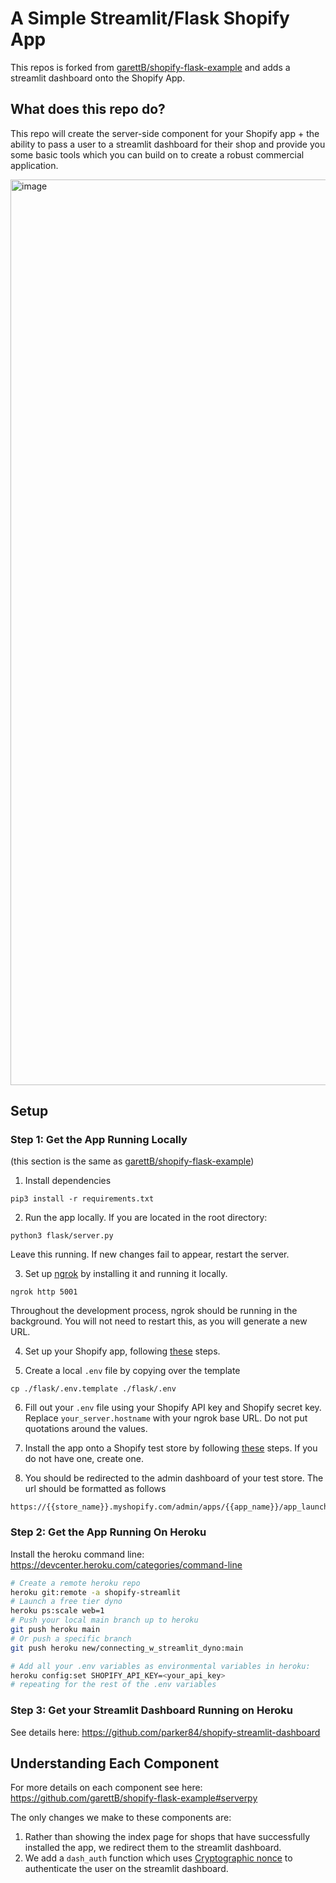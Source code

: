 
# A Simple Streamlit/Flask Shopify App

This repos is forked from [garettB/shopify-flask-example](https://github.com/garettB/shopify-flask-example) and adds a streamlit dashboard onto the Shopify App.

## What does this repo do?

This repo will create the server-side component for your Shopify app + the ability to pass a user to a streamlit dashboard for their shop and provide you some basic tools which you can build on to create a robust commercial application.

<img width="1449" alt="image" src="https://user-images.githubusercontent.com/12496987/159172778-ef01974f-fc60-49ee-bb0a-9e18b6105f26.png">


## Setup

### Step 1: Get the App Running Locally
(this section is the same as [garettB/shopify-flask-example](https://github.com/garettB/shopify-flask-example))

1. Install dependencies
```
pip3 install -r requirements.txt
```

2. Run the app locally. If you are located in the root directory:
```
python3 flask/server.py
```
Leave this running. If new changes fail to appear, restart the server.

3. Set up [ngrok](https://ngrok.com/) by installing it and running it locally.
```
ngrok http 5001
```
Throughout the development process, ngrok should be running in the background. You will not need to restart this, as you will generate a new URL.

4. Set up your Shopify app, following [these](https://github.com/garettB/shopify-flask-example#app-creation) steps.

5. Create a local `.env` file by copying over the template
```
cp ./flask/.env.template ./flask/.env
```

6. Fill out your `.env` file using your Shopify API key and Shopify secret key. Replace `your_server.hostname` with your ngrok base URL. Do not put quotations around the values.

7. Install the app onto a Shopify test store by following [these](https://github.com/garettB/shopify-flask-example#ready-to-test) steps. If you do not have one, create one.

8. You should be redirected to the admin dashboard of your test store. The url should be formatted as follows
```
https://{{store_name}}.myshopify.com/admin/apps/{{app_name}}/app_launched
```

### Step 2: Get the App Running On Heroku
Install the heroku command line: https://devcenter.heroku.com/categories/command-line

```sh
# Create a remote heroku repo
heroku git:remote -a shopify-streamlit
# Launch a free tier dyno
heroku ps:scale web=1
# Push your local main branch up to heroku
git push heroku main
# Or push a specific branch
git push heroku new/connecting_w_streamlit_dyno:main

# Add all your .env variables as environmental variables in heroku:
heroku config:set SHOPIFY_API_KEY=<your_api_key>
# repeating for the rest of the .env variables
```

### Step 3: Get your Streamlit Dashboard Running on Heroku
See details here: https://github.com/parker84/shopify-streamlit-dashboard

## Understanding Each Component
For more details on each component see here: https://github.com/garettB/shopify-flask-example#serverpy

The only changes we make to these components are:
1. Rather than showing the index page for shops that have successfully installed the app, we redirect them to the streamlit dashboard.
2. We add a `dash_auth` function which uses [Cryptographic nonce](https://en.wikipedia.org/wiki/Cryptographic_nonce) to authenticate the user on the streamlit dashboard.

